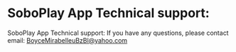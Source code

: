 # SoboPlay App Technical support:

SoboPlay App Technical support:
If you have any questions, please contact email: BoyceMirabelleuBzBl@yahoo.com

